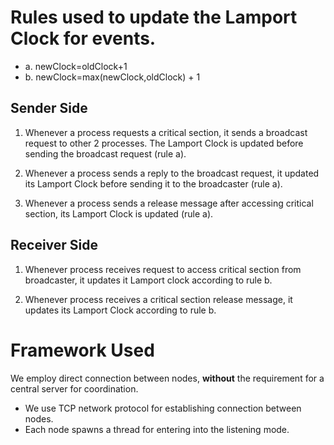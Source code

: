 # Rules used to update the Lamport Clock for events.
* a. newClock=oldClock+1
* b. newClock=max(newClock,oldClock) + 1
## Sender Side
1. Whenever a process requests a critical section, it sends a broadcast request to other 2 processes. The Lamport Clock is updated before sending the broadcast request (rule a).

2. Whenever a process sends a reply to the broadcast request, it updated its Lamport Clock before sending it to the broadcaster (rule a).

3. Whenever a process sends a release message after accessing critical section, its Lamport Clock is updated (rule a).

## Receiver Side
1. Whenever process receives request to access critical section from broadcaster, it updates it Lamport clock according to rule b.

2. Whenever process receives a critical section release message, it updates its Lamport Clock according to rule b.

# Framework Used

We employ direct connection between nodes, **without** the requirement for a central server for coordination.

* We use TCP network protocol for establishing connection between nodes. 
* Each node spawns a thread for entering into the listening mode.

